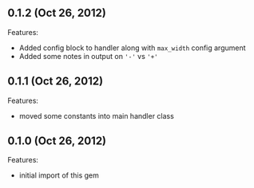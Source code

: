 ## 0.1.2 (Oct 26, 2012)

Features:

  - Added config block to handler along with `max_width` config
    argument
  - Added some notes in output on `'-'` vs `'+'`

## 0.1.1 (Oct 26, 2012)

Features:

  - moved some constants into main handler class

## 0.1.0 (Oct 26, 2012)

Features:

  - initial import of this gem
